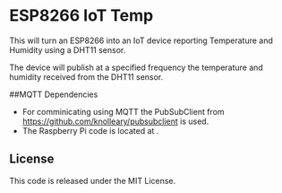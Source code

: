 # ESP8266 IoT Temp
This will turn an ESP8266 into an IoT device reporting Temperature and Humidity using a DHT11 sensor.

The device will publish at a specified frequency the temperature and humidity received from the DHT11 sensor.


##MQTT Dependencies
  - For comminicating using MQTT the PubSubClient from https://github.com/knolleary/pubsubclient is used.
  - The Raspberry Pi code is located at .

## License
This code is released under the MIT License.
